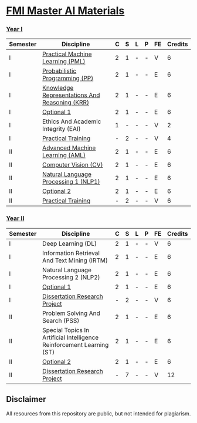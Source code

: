 # [FMI Master AI Materials](https://github.com/FMI-Materials/FMI-Master-AI-Materials)

### [Year I](https://github.com/FMI-Materials/FMI-Master-AI-Materials/tree/main/Year%20I)
| Semester | Discipline                                                     | C | S | L | P | FE | Credits |
|----------|----------------------------------------------------------------|---|---|---|---|----|---------|
| I        | [Practical Machine Learning (PML)](https://github.com/FMI-Materials/FMI-Master-AI-Materials/tree/main/Year%20I/Semester%20I/Practical%20Machine%20Learning)                          | 2 | 1 | - | - | V  | 6       |
| I        | [Probabilistic Programming (PP)](https://github.com/FMI-Materials/FMI-Master-AI-Materials/tree/main/Year%20I/Semester%20I/Probabilistic%20Programming)                            | 2 | 1 | - | - | E  | 6       |
| I        | [Knowledge Representations And Reasoning (KRR)](https://github.com/FMI-Materials/FMI-Master-AI-Materials/tree/main/Year%20I/Semester%20I/Knowledge%20Representations%20And%20Reasoning)             | 2 | 1 | - | - | E  | 6       |
| I        | [Optional 1](https://github.com/FMI-Materials/FMI-Master-AI-Materials/tree/main/Year%20I/Semester%20I/Optional)                                                | 2 | 1 | - | - | E  | 6       |
| I        | Ethics And Academic Integrity (EAI)                              | 1 | - | - | - | V  | 2       |
| I        | [Practical Training](https://fmi.unibuc.ro/practica/)                                        | - | 2 | - | - | V  | 4       |
| II       | [Advanced Machine Learning (AML)](https://github.com/FMI-Materials/FMI-Master-AI-Materials/tree/main/Year%20I/Semester%20II/Advanced%20Machine%20Learning)                           | 2 | 1 | - | - | E  | 6       |
| II       | [Computer Vision (CV)](https://github.com/FMI-Materials/FMI-Master-AI-Materials/tree/main/Year%20I/Semester%20II/Computer%20Vision)                                      | 2 | 1 | - | - | E  | 6       |
| II       | [Natural Language Processing 1 (NLP1)](https://github.com/FMI-Materials/FMI-Master-AI-Materials/tree/main/Year%20I/Semester%20II/Natural%20Language%20Processing%201)                      | 2 | 1 | - | - | E  | 6       |
| II       | [Optional 2](https://github.com/FMI-Materials/FMI-Master-AI-Materials/tree/main/Year%20I/Semester%20II/Optional)                                                | 2 | 1 | - | - | E  | 6       |
| II       | [Practical Training](https://fmi.unibuc.ro/practica/)                                        | - | 2 | - | - | V  | 6       |


### [Year II](https://github.com/FMI-Materials/FMI-Master-AI-Materials/tree/main/Year%20II)
| Semester | Discipline                                                  | C | S | L | P | FE | Credits |
|----------|-------------------------------------------------------------|---|---|---|---|----|---------|
| I        | Deep Learning (DL)                                                     | 2 | 1 | - | - | V  | 6       |
| I        | Information Retrieval And Text Mining (IRTM)                           | 2 | 1 | - | - | E  | 6       |
| I        | Natural Language Processing 2 (NLP2)                                   | 2 | 1 | - | - | E  | 6       |
| I        | [Optional 1](https://github.com/FMI-Materials/FMI-Master-AI-Materials/tree/main/Year%20II/Semester%20I/Optional)                                                      | 2 | 1 | - | - | E  | 6       |
| I        | [Dissertation Research Project](https://fmi.unibuc.ro/finalizare-studii/)                                   | - | 2 | - | - | V  | 6       |
| II       | Problem Solving And Search (PSS)                                       | 2 | 1 | - | - | E  | 6       |
| II       | Special Topics In Artificial Intelligence Reinforcement Learning (ST)  | 2 | 1 | - | - | E  | 6       |
| II       | [Optional 2](https://github.com/FMI-Materials/FMI-Master-AI-Materials/tree/main/Year%20II/Semester%20II/Optional)                                                      | 2 | 1 | - | - | E  | 6       |
| II       | [Dissertation Research Project](https://fmi.unibuc.ro/finalizare-studii/)                                   | - | 7 | - | - | V  | 12      |

## Disclaimer
All resources from this repository are public, but not intended for plagiarism.
